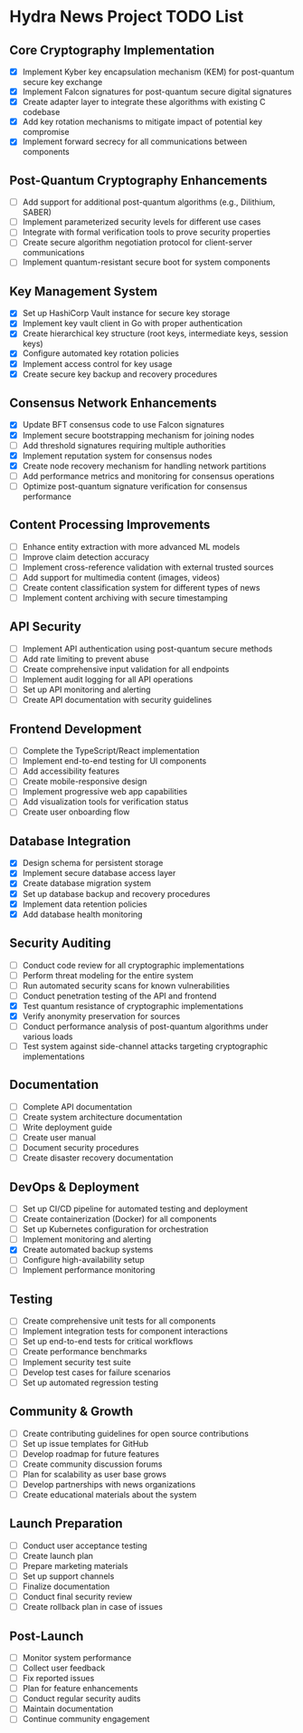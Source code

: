 # Hydra News Project TODO List

## Core Cryptography Implementation

- [x] Implement Kyber key encapsulation mechanism (KEM) for post-quantum secure key exchange
- [x] Implement Falcon signatures for post-quantum secure digital signatures
- [x] Create adapter layer to integrate these algorithms with existing C codebase
- [x] Add key rotation mechanisms to mitigate impact of potential key compromise
- [x] Implement forward secrecy for all communications between components

## Post-Quantum Cryptography Enhancements

- [ ] Add support for additional post-quantum algorithms (e.g., Dilithium, SABER)
- [ ] Implement parameterized security levels for different use cases
- [ ] Integrate with formal verification tools to prove security properties
- [ ] Create secure algorithm negotiation protocol for client-server communications
- [ ] Implement quantum-resistant secure boot for system components

## Key Management System

- [x] Set up HashiCorp Vault instance for secure key storage
- [x] Implement key vault client in Go with proper authentication
- [x] Create hierarchical key structure (root keys, intermediate keys, session keys)
- [x] Configure automated key rotation policies
- [x] Implement access control for key usage
- [x] Create secure key backup and recovery procedures

## Consensus Network Enhancements

- [x] Update BFT consensus code to use Falcon signatures
- [x] Implement secure bootstrapping mechanism for joining nodes
- [ ] Add threshold signatures requiring multiple authorities
- [x] Implement reputation system for consensus nodes
- [x] Create node recovery mechanism for handling network partitions
- [ ] Add performance metrics and monitoring for consensus operations
- [ ] Optimize post-quantum signature verification for consensus performance

## Content Processing Improvements

- [ ] Enhance entity extraction with more advanced ML models
- [ ] Improve claim detection accuracy
- [ ] Implement cross-reference validation with external trusted sources
- [ ] Add support for multimedia content (images, videos)
- [ ] Create content classification system for different types of news
- [ ] Implement content archiving with secure timestamping

## API Security

- [ ] Implement API authentication using post-quantum secure methods
- [ ] Add rate limiting to prevent abuse
- [ ] Create comprehensive input validation for all endpoints
- [ ] Implement audit logging for all API operations
- [ ] Set up API monitoring and alerting
- [ ] Create API documentation with security guidelines

## Frontend Development

- [ ] Complete the TypeScript/React implementation
- [ ] Implement end-to-end testing for UI components
- [ ] Add accessibility features
- [ ] Create mobile-responsive design
- [ ] Implement progressive web app capabilities
- [ ] Add visualization tools for verification status
- [ ] Create user onboarding flow

## Database Integration

- [x] Design schema for persistent storage
- [x] Implement secure database access layer
- [x] Create database migration system
- [x] Set up database backup and recovery procedures
- [x] Implement data retention policies
- [x] Add database health monitoring

## Security Auditing

- [ ] Conduct code review for all cryptographic implementations
- [ ] Perform threat modeling for the entire system
- [ ] Run automated security scans for known vulnerabilities
- [ ] Conduct penetration testing of the API and frontend
- [x] Test quantum resistance of cryptographic implementations
- [x] Verify anonymity preservation for sources
- [ ] Conduct performance analysis of post-quantum algorithms under various loads
- [ ] Test system against side-channel attacks targeting cryptographic implementations

## Documentation

- [ ] Complete API documentation
- [ ] Create system architecture documentation
- [ ] Write deployment guide
- [ ] Create user manual
- [ ] Document security procedures
- [ ] Create disaster recovery documentation

## DevOps & Deployment

- [ ] Set up CI/CD pipeline for automated testing and deployment
- [ ] Create containerization (Docker) for all components
- [ ] Set up Kubernetes configuration for orchestration
- [ ] Implement monitoring and alerting
- [x] Create automated backup systems
- [ ] Configure high-availability setup
- [ ] Implement performance monitoring

## Testing

- [ ] Create comprehensive unit tests for all components
- [ ] Implement integration tests for component interactions
- [ ] Set up end-to-end tests for critical workflows
- [ ] Create performance benchmarks
- [ ] Implement security test suite
- [ ] Develop test cases for failure scenarios
- [ ] Set up automated regression testing

## Community & Growth

- [ ] Create contributing guidelines for open source contributions
- [ ] Set up issue templates for GitHub
- [ ] Develop roadmap for future features
- [ ] Create community discussion forums
- [ ] Plan for scalability as user base grows
- [ ] Develop partnerships with news organizations
- [ ] Create educational materials about the system

## Launch Preparation

- [ ] Conduct user acceptance testing
- [ ] Create launch plan
- [ ] Prepare marketing materials
- [ ] Set up support channels
- [ ] Finalize documentation
- [ ] Conduct final security review
- [ ] Create rollback plan in case of issues

## Post-Launch

- [ ] Monitor system performance
- [ ] Collect user feedback
- [ ] Fix reported issues
- [ ] Plan for feature enhancements
- [ ] Conduct regular security audits
- [ ] Maintain documentation
- [ ] Continue community engagement
